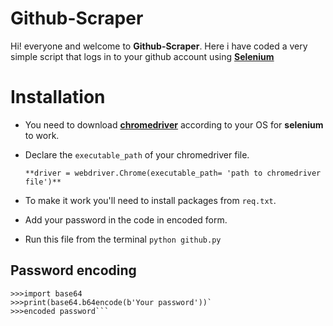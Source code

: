 # Github-Scraper

Hi! everyone and welcome to  **Github-Scraper**. Here i have coded a very simple script that logs in to your github account using **[Selenium](https://selenium-python.readthedocs.io/)**


# Installation
-   You need to download **[chromedriver](http://chromedriver.chromium.org/)** according to your OS for **selenium** to work.
- Declare the `executable_path` of your chromedriver file.


    ```
    **driver = webdriver.Chrome(executable_path= 'path to chromedriver file')**
    ```
    
-   To make it work you'll need  to install packages from `req.txt`.

- Add your password in the code in encoded form.

- Run this file from the terminal `python github.py`
## Password encoding


```
>>>import base64
>>>print(base64.b64encode(b'Your password'))`
>>>encoded password```
